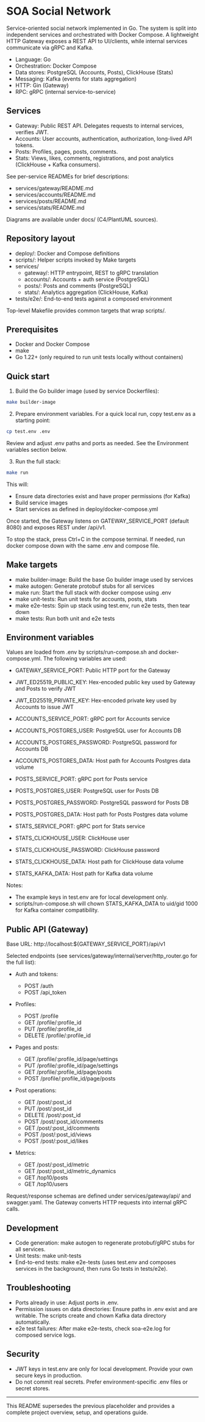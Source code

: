 # SOA Social Network

Service-oriented social network implemented in Go. The system is split into independent services and orchestrated with Docker Compose. A lightweight HTTP Gateway exposes a REST API to UI/clients, while internal services communicate via gRPC and Kafka.

- Language: Go
- Orchestration: Docker Compose
- Data stores: PostgreSQL (Accounts, Posts), ClickHouse (Stats)
- Messaging: Kafka (events for stats aggregation)
- HTTP: Gin (Gateway)
- RPC: gRPC (internal service-to-service)

## Services

- Gateway: Public REST API. Delegates requests to internal services, verifies JWT.
- Accounts: User accounts, authentication, authorization, long-lived API tokens.
- Posts: Profiles, pages, posts, comments.
- Stats: Views, likes, comments, registrations, and post analytics (ClickHouse + Kafka consumers).

See per-service READMEs for brief descriptions:
- services/gateway/README.md
- services/accounts/README.md
- services/posts/README.md
- services/stats/README.md

Diagrams are available under docs/ (C4/PlantUML sources).

## Repository layout

- deploy/: Docker and Compose definitions
- scripts/: Helper scripts invoked by Make targets
- services/
  - gateway/: HTTP entrypoint, REST to gRPC translation
  - accounts/: Accounts + auth service (PostgreSQL)
  - posts/: Posts and comments (PostgreSQL)
  - stats/: Analytics aggregation (ClickHouse, Kafka)
- tests/e2e/: End-to-end tests against a composed environment

Top-level Makefile provides common targets that wrap scripts/.

## Prerequisites

- Docker and Docker Compose
- make
- Go 1.22+ (only required to run unit tests locally without containers)

## Quick start

1) Build the Go builder image (used by service Dockerfiles):

```bash
make builder-image
```

2) Prepare environment variables. For a quick local run, copy test.env as a starting point:

```bash
cp test.env .env
```

Review and adjust .env paths and ports as needed. See the Environment variables section below.

3) Run the full stack:

```bash
make run
```

This will:
- Ensure data directories exist and have proper permissions (for Kafka)
- Build service images
- Start services as defined in deploy/docker-compose.yml

Once started, the Gateway listens on GATEWAY_SERVICE_PORT (default 8080) and exposes REST under /api/v1.

To stop the stack, press Ctrl+C in the compose terminal. If needed, run docker compose down with the same .env and compose file.

## Make targets

- make builder-image: Build the base Go builder image used by services
- make autogen: Generate protobuf stubs for all services
- make run: Start the full stack with docker compose using .env
- make unit-tests: Run unit tests for accounts, posts, stats
- make e2e-tests: Spin up stack using test.env, run e2e tests, then tear down
- make tests: Run both unit and e2e tests

## Environment variables

Values are loaded from .env by scripts/run-compose.sh and docker-compose.yml. The following variables are used:

- GATEWAY_SERVICE_PORT: Public HTTP port for the Gateway
- JWT_ED25519_PUBLIC_KEY: Hex-encoded public key used by Gateway and Posts to verify JWT
- JWT_ED25519_PRIVATE_KEY: Hex-encoded private key used by Accounts to issue JWT

- ACCOUNTS_SERVICE_PORT: gRPC port for Accounts service
- ACCOUNTS_POSTGRES_USER: PostgreSQL user for Accounts DB
- ACCOUNTS_POSTGRES_PASSWORD: PostgreSQL password for Accounts DB
- ACCOUNTS_POSTGRES_DATA: Host path for Accounts Postgres data volume

- POSTS_SERVICE_PORT: gRPC port for Posts service
- POSTS_POSTGRES_USER: PostgreSQL user for Posts DB
- POSTS_POSTGRES_PASSWORD: PostgreSQL password for Posts DB
- POSTS_POSTGRES_DATA: Host path for Posts Postgres data volume

- STATS_SERVICE_PORT: gRPC port for Stats service
- STATS_CLICKHOUSE_USER: ClickHouse user
- STATS_CLICKHOUSE_PASSWORD: ClickHouse password
- STATS_CLICKHOUSE_DATA: Host path for ClickHouse data volume

- STATS_KAFKA_DATA: Host path for Kafka data volume

Notes:
- The example keys in test.env are for local development only.
- scripts/run-compose.sh will chown STATS_KAFKA_DATA to uid/gid 1000 for Kafka container compatibility.

## Public API (Gateway)

Base URL: http://localhost:${GATEWAY_SERVICE_PORT}/api/v1

Selected endpoints (see services/gateway/internal/server/http_router.go for the full list):

- Auth and tokens:
  - POST /auth
  - POST /api_token

- Profiles:
  - POST /profile
  - GET /profile/:profile_id
  - PUT /profile/:profile_id
  - DELETE /profile/:profile_id

- Pages and posts:
  - GET /profile/:profile_id/page/settings
  - PUT /profile/:profile_id/page/settings
  - GET /profile/:profile_id/page/posts
  - POST /profile/:profile_id/page/posts

- Post operations:
  - GET /post/:post_id
  - PUT /post/:post_id
  - DELETE /post/:post_id
  - POST /post/:post_id/comments
  - GET /post/:post_id/comments
  - POST /post/:post_id/views
  - POST /post/:post_id/likes

- Metrics:
  - GET /post/:post_id/metric
  - GET /post/:post_id/metric_dynamics
  - GET /top10/posts
  - GET /top10/users

Request/response schemas are defined under services/gateway/api/ and swagger.yaml. The Gateway converts HTTP requests into internal gRPC calls.

## Development

- Code generation: make autogen to regenerate protobuf/gRPC stubs for all services.
- Unit tests: make unit-tests
- End-to-end tests: make e2e-tests (uses test.env and composes services in the background, then runs Go tests in tests/e2e).

## Troubleshooting

- Ports already in use: Adjust ports in .env.
- Permission issues on data directories: Ensure paths in .env exist and are writable. The scripts create and chown Kafka data directory automatically.
- e2e test failures: After make e2e-tests, check soa-e2e.log for composed service logs.

## Security

- JWT keys in test.env are only for local development. Provide your own secure keys in production.
- Do not commit real secrets. Prefer environment-specific .env files or secret stores.

---

This README supersedes the previous placeholder and provides a complete project overview, setup, and operations guide.